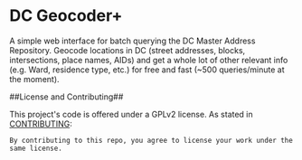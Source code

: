 # DC Geocoder+

A simple web interface for batch querying the DC Master Address Repository. Geocode locations in DC (street addresses, blocks, intersections, place names, AIDs) and get a whole lot of other relevant info (e.g. Ward, residence type, etc.) for free and fast (~500 queries/minute at the moment).

##License and Contributing##

This project's code is offered under a GPLv2 license. As stated in [CONTRIBUTING](https://raw.githubusercontent.com/emanuelfeld/mardc/gh-pages/CONTRIBUTING.md):

    By contributing to this repo, you agree to license your work under the same license.
